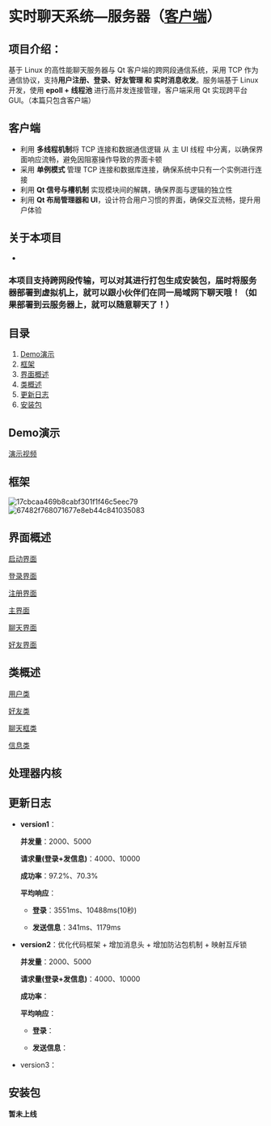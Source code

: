 # 实时聊天系统—服务器（**[客户端](https://github.com/The-Color-of-Wind/ChatSystem-Client)**）
## 项目介绍：
基于 Linux 的高性能聊天服务器与 Qt 客户端的跨网段通信系统，采用 TCP 作为通信协议，支持**用户注册、登录、好友管理 和 实时消息收发**。服务端基于 Linux 开发，使用 **epoll + 线程池** 进行高并发连接管理，客户端采用 Qt 实现跨平台 GUI。（本篇只包含客户端）

## 客户端
- 利用 **多线程机制**将 TCP 连接和数据通信逻辑 从 主 UI 线程 中分离，以确保界面响应流畅，避免因阻塞操作导致的界面卡顿
- 采用 **单例模式** 管理 TCP 连接和数据库连接，确保系统中只有一个实例进行连接
- 利用 **Qt 信号与槽机制** 实现模块间的解耦，确保界面与逻辑的独立性
- 利用 **Qt 布局管理器和 UI**，设计符合用户习惯的界面，确保交互流畅，提升用户体验

## 关于本项目
- 


### **本项目支持跨网段传输，可以对其进行打包生成安装包，届时将服务器部署到虚拟机上，就可以跟小伙伴们在同一局域网下聊天哦！**（如果部署到云服务器上，就可以随意聊天了！）


## 目录
1. [Demo演示](#Demo演示)
2. [框架](#框架)
3. [界面概述](#界面概述)
4. [类概述](#类概述)
5. [更新日志](#更新日志)
6. [安装包](#安装包)


## Demo演示
[演示视频](https://www.bilibili.com/video/BV1GrosY3E7k/?vd_source=57d3045b67b7aa01f9f207a33b419c6a)

## 框架
![17cbcaa469b8cabf301f1f46c5eec79](https://github.com/user-attachments/assets/79878936-25bb-45c1-9fb8-c0420581f572)
![67482f768071677e8eb44c841035083](https://github.com/user-attachments/assets/f8f68a2b-4542-4edd-9f86-b1178da9703d)


## 界面概述
[启动界面](ClassDescription/action.md)

[登录界面](ClassDescription/loginwidget.md)

[注册界面](ClassDescription/registerwidget.md)

[主界面](ClassDescription/mainwidget.md)

[聊天界面](ClassDescription/chatwidget.md)

[好友界面](ClassDescription/friendwidget.md)


## 类概述
[用户类](ClassDescription/user.md)

[好友类](ClassDescription/userfriend.md)

[聊天框类](ClassDescription/userchat.md)

[信息类](ClassDescription/message.md)

## 处理器内核


## 更新日志
- **version1**：

  **并发量**：2000、5000

  **请求量(登录+发信息)**：4000、10000

  **成功率**：97.2%、70.3%

  **平均响应**：

    - **登录**：3551ms、10488ms(10秒)

    - **发送信息**：341ms、1179ms
  

- **version2**：优化代码框架 + 增加消息头 + 增加防沾包机制 + 映射互斥锁

  **并发量**：2000、5000

  **请求量(登录+发信息)**：4000、10000

  **成功率**：

  **平均响应**：

    - **登录**：

    - **发送信息**：
  
- version3：


## 安装包
**暂未上线**
